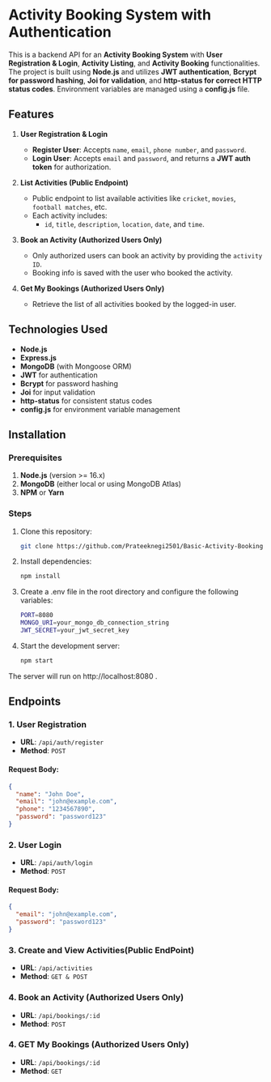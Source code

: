 # Activity Booking System with Authentication

This is a backend API for an **Activity Booking System** with **User Registration & Login**, **Activity Listing**, and **Activity Booking** functionalities. The project is built using **Node.js** and utilizes **JWT authentication**, **Bcrypt for password hashing**, **Joi for validation**, and **http-status for correct HTTP status codes**. Environment variables are managed using a **config.js** file.

## Features

1. **User Registration & Login**
   - **Register User**: Accepts `name`, `email`, `phone number`, and `password`.
   - **Login User**: Accepts `email` and `password`, and returns a **JWT auth token** for authorization.

2. **List Activities (Public Endpoint)**
   - Public endpoint to list available activities like `cricket`, `movies`, `football matches`, etc.
   - Each activity includes: 
     - `id`, `title`, `description`, `location`, `date`, and `time`.

3. **Book an Activity (Authorized Users Only)**
   - Only authorized users can book an activity by providing the `activity ID`.
   - Booking info is saved with the user who booked the activity.

4. **Get My Bookings (Authorized Users Only)**
   - Retrieve the list of all activities booked by the logged-in user.

## Technologies Used

- **Node.js**
- **Express.js**
- **MongoDB** (with Mongoose ORM)
- **JWT** for authentication
- **Bcrypt** for password hashing
- **Joi** for input validation
- **http-status** for consistent status codes
- **config.js** for environment variable management

## Installation

### Prerequisites

1. **Node.js** (version >= 16.x)
2. **MongoDB** (either local or using MongoDB Atlas)
3. **NPM** or **Yarn**

### Steps

1. Clone this repository:

   ```bash
   git clone https://github.com/Prateeknegi2501/Basic-Activity-Booking-App.git

2. Install dependencies:
    ```bash
    npm install

3. Create a .env file in the root directory and configure the following variables:

    ```bash
    PORT=8080
    MONGO_URI=your_mongo_db_connection_string
    JWT_SECRET=your_jwt_secret_key
3. Start the development server:

    ```bash
    npm start

The server will run on http://localhost:8080 .

## Endpoints

### 1. User Registration

- **URL**: `/api/auth/register`
- **Method**: `POST`

#### Request Body:
```json
{
  "name": "John Doe",
  "email": "john@example.com",
  "phone": "1234567890",
  "password": "password123"
}
```

### 2. User Login

- **URL**: `/api/auth/login`
- **Method**: `POST`

#### Request Body:
```json
{
  "email": "john@example.com",
  "password": "password123"
}
```


### 3. Create and View Activities(Public EndPoint)

- **URL**: `/api/activities`
- **Method**: `GET & POST`


### 4. Book an Activity (Authorized Users Only)

- **URL**: `/api/bookings/:id`
- **Method**: `POST`

### 4. GET My Bookings (Authorized Users Only)

- **URL**: `/api/bookings/:id`
- **Method**: `GET`


